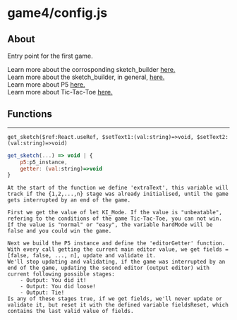 # game4/config.js

## About

Entry point for the first game.

Learn more about the corrosponding sketch_builder [here.](sketch_builder.md)  
Learn more about the sketch_builder, in general, [here.](../sketch_builder.md)  
Learn more about P5 [here.](https://p5js.org/get-started/)\
Learn more about Tic-Tac-Toe [here.](https://wikipedia.org/wiki/Tic-Tac-Toe) 

## Functions

---

`get_sketch($ref:React.useRef, $setText1:(val:string)=>void, $setText2:(val:string)=>void)`

```javascript
get_sketch(...) => void | {
    p5:p5_instance,
    getter: (val:string)=>void
}
```

```
At the start of the function we define 'extraText', this variable will track if the {1,2,...,n} stage was already initialised, until the game gets interrupted by an end of the game.

First we get the value of let KI_Mode. If the value is "unbeatable", refering to the conditions of the game Tic-Tac-Toe, you can not win. If the value is "normal" or "easy", the variable hardMode will be false and you could win the game.

Next we build the P5 instance and define the 'editorGetter' function.
With every call getting the current main editor value, we get fields = [false, false, ..., n], update and validate it.
We'll stop updating and validating, if the game was interrupted by an end of the game, updating the second editor (output editor) with current following possible stages: 
    - Output: You did it!
    - Output: You did loose!
    - Output: Tie!
Is any of these stages true, if we get fields, we'll never update or validate it, but reset it with the defined variable fieldsReset, which contains the last valid value of fields.
```

